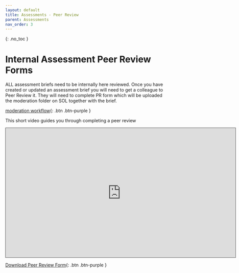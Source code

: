 ```yaml
---
layout: default
title: Assessments - Peer Review
parent: Assessments
nav_order: 3
---
```


{: .no_toc }

# Internal Assessment Peer Review Forms

ALL assessment briefs need to be internally here reviewed. Once you have created or updated an assessment brief you will need to get a colleague to Peer Review it. They will need to complete PR form which will be uploaded the moderation folder on SOL together with the brief.

[moderation workflow](https://martinsolent.github.io/comp_dashboard/docs/assessments/child_1.html){: .btn .btn-purple } 

This short video guides you through completing a peer review 

<iframe src="https://solent.cloud.panopto.eu/Panopto/Pages/Embed.aspx?id=1a4f40aa-73b8-488f-9ac6-ac2c010e0f0d&autoplay=false&offerviewer=true&showtitle=true&showbrand=false&captions=true&interactivity=all" height="405" width="720" style="border: 1px solid #464646;" allowfullscreen allow="autoplay"></iframe>

[Download Peer Review Form](https://ssu-my.sharepoint.com/:w:/g/personal/martin_reid_solent_ac_uk/ET6-hNuDq5ZDrFoKmg_6ZRYBUuzwZw6Ve2MRrel6ufAUmw?e=oV2YYS){: .btn .btn-purple } 

